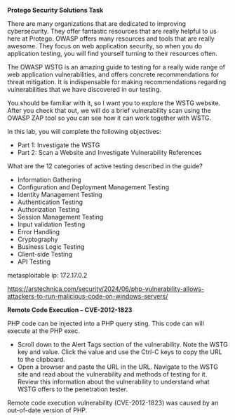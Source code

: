 **Protego Security Solutions Task**

There are many organizations that are dedicated to improving cybersecurity. They offer fantastic resources that are really helpful to us here at Protego. OWASP offers many resources and tools that are really awesome. They focus on web application security, so when you do application testing, you will find yourself turning to their resources often.

The OWASP WSTG is an amazing guide to testing for a really wide range of web application vulnerabilities, and offers concrete recommendations for threat mitigation. It is indispensable for making recommendations regarding vulnerabilities that we have discovered in our testing.

You should be familiar with it, so I want you to explore the WSTG website. After you check that out, we will do a brief vulnerability scan using the OWASP ZAP tool so you can see how it can work together with WSTG.

In this lab, you will complete the following objectives:

- Part 1: Investigate the WSTG
- Part 2: Scan a Website and Investigate Vulnerability References

What are the 12 categories of active testing described in the guide?

- Information Gathering
- Configuration and Deployment Management Testing
- Identity Management Testing
- Authentication Testing
- Authorization Testing
- Session Management Testing
- Input validation Testing
- Error Handling
- Cryptography
- Business Logic Testing
- Client-side Testing
- API Testing

metasploitable ip: 
172.17.0.2

https://arstechnica.com/security/2024/06/php-vulnerability-allows-attackers-to-run-malicious-code-on-windows-servers/

**Remote Code Execution – CVE-2012-1823**

PHP code can be injected into a PHP query sting. This code can will execute at the PHP exec.

- Scroll down to the Alert Tags section of the vulnerability. Note the WSTG key and value. Click the value and use the Ctrl-C keys to copy the URL to the clipboard.
- Open a browser and paste the URL in the URL. Navigate to the WSTG site and read about the vulnerability and methods of testing for it. Review this information about the vulnerability to understand what WSTG offers to the penetration tester.

Remote code execution vulnerability (CVE-2012-1823) was caused by an out-of-date version of PHP.